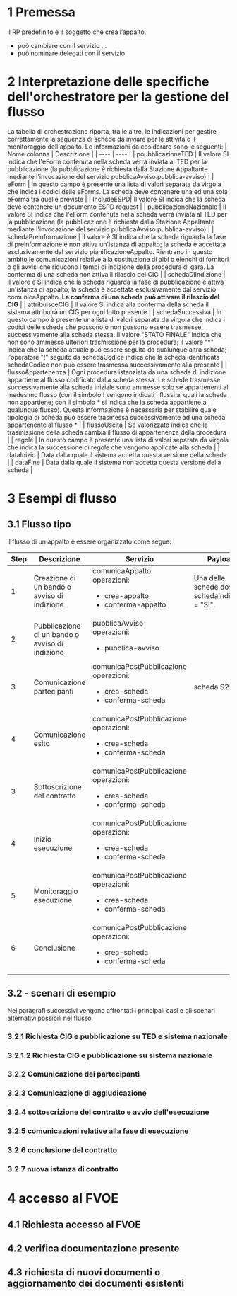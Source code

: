 # 1 Premessa

il RP predefinito è il soggetto che crea l’appalto.
- può cambiare con il servizio …
- può nominare delegati con il servizio

# 2 Interpretazione delle specifiche dell'orchestratore per la gestione del flusso 
La tabella di orchestrazione riporta, tra le altre, le indicazioni per gestire correttamente la sequenza di schede da inviare per le attività o il monitoraggio dell'appalto. Le informazioni da cosiderare sono le seguenti:
| Nome colonna | Descrizione |
| ---- | ---- |
| poubblicazioneTED | Il valore SI indica che l'eForm contenuta nella scheda verrà inviata al TED per la pubblicazione (la pubblicazione è richiesta dalla Stazione Appaltante mediante l'invocazione del servizio pubblicaAvviso.pubblica-avviso) |
| eForm | In questo campo è presente una lista di valori separata da virgola che indica i codici delle eForms. La scheda deve contenere una ed una sola eForma tra quelle previste |
| IncludeESPD| Il valore SI indica che la scheda deve contenere un documento ESPD request |
| pubblicazioneNazionale | Il valore SI indica che l'eForm contenuta nella scheda verrà inviata al TED per la pubblicazione (la pubblicazione è richiesta dalla Stazione Appaltante mediante l'invocazione del servizio pubblicaAvviso.pubblica-avviso) |
| schedaPreinformazione | Il valore è SI indica che la scheda riguarda la fase di preinformazione e non attiva un'istanza di appalto; la scheda è accettata esclusivamente dal servizio pianificazioneAppalto. Rientrano in questo ambito le comunicazioni relative alla costituzione di albi o elenchi di fornitori o gli avvisi che riducono i tempi di indizione della procedura di gara.  La conferma di una scheda non attiva il rilascio del CIG |
| schedaDiIndizione | Il valore è SI indica che la scheda riguarda la fase di pubblicazione e attiva un'istanza di appalto; la scheda è accettata esclusivamente dal servizio comunicaAppalto. **La conferma di una scheda può attivare il rilascio del CIG** |
| attribuisceCIG | Il valore SI indica alla conferma della scheda il sistema attribuirà un CIG per ogni lotto presente |
| schedaSuccessiva  | In questo campo è presente una lista di valori separata da virgola che indica i codici delle schede che possono o non possono essere trasmesse successivamente alla scheda stessa. Il valore "STATO FINALE" indica che non sono ammesse ulteriori trasmissione per la procedura; il valore "*" indica che la scheda attuale può essere seguita da qualunque altra scheda; l'operatore "!" seguito da schedaCodice indica che la scheda identificata schedaCodice non può essere trasmessa successivamente alla presente |
| flussoAppartenenza | Ogni procedura istanziata da una scheda di indizione appartiene al flusso codificato dalla scheda stessa. Le schede trasmesse successivamente alla scheda iniziale sono ammesse solo se appartenenti al medesimo flusso (con il simbolo ! vengono indicati i flussi ai quali la scheda non appartiene; con il simbolo * si indica che la scheda appartiene a qualunque flusso). Questa informazione è necessaria per stabilire quale tipologia di scheda può essere trasmessa successivamente ad una scheda appartenente al flusso * |
| flussoUscita | Se valorizzato indica che la trasmissione della scheda cambia il flusso di appartenenza della procedura |
| regole | In questo campo è presente una lista di valori separata da virgola che indica la successione di regole che vengono applicate alla scheda |
| dataInizio | Data dalla quale il sistema accetta questa versione della scheda |
| dataFine | Data dalla quale il sistema non accetta questa versione della scheda |

# 3 Esempi di flusso
## 3.1 Flusso tipo
il flusso di un appalto è essere organizzato come segue:

| Step | Descrizione | Servizio | Payload | Nota |
| ------------- | ------------- | ------------- | ------------- | ------------- |
| 1 | Creazione di un bando o avviso di indizione| comunicaAppalto <br>operazioni:<br> <ul><li>crea-appalto</li><li>conferma-appalto</li></ul> |  Una delle schede dove schedaIndizione = "SI".||
| 2 | Pubblicazione di un bando o avviso di indizione| pubblicaAvviso <br>operazioni:<br> <ul><li>pubblica-avviso</li></ul> |||
| 3 | Comunicazione partecipanti | comunicaPostPubblicazione <br>operazioni:<br> <ul><li>crea-scheda</li><li>conferma-scheda</li></ul> | scheda S2 | |
| 4 | Comunicazione esito | comunicaPostPubblicazione <br>operazioni:<br> <ul><li>crea-scheda</li><li>conferma-scheda</li></ul> | | |
| 3 | Sottoscrizione del contratto | comunicaPostPubblicazione <br>operazioni:<br> <ul><li>crea-scheda</li><li>conferma-scheda</li></ul> | | |
| 4 | Inizio esecuzione | comunicaPostPubblicazione <br>operazioni:<br> <ul><li>crea-scheda</li><li>conferma-scheda</li></ul> | | |
| 5 | Monitoraggio esecuzione | comunicaPostPubblicazione <br>operazioni:<br> <ul><li>crea-scheda</li><li>conferma-scheda</li></ul> | | |
| 6 | Conclusione | comunicaPostPubblicazione <br>operazioni:<br> <ul><li>crea-scheda</li><li>conferma-scheda</li></ul> | | |

## 3.2 - scenari di esempio
Nei paragrafi successivi vengono affrontati i principali casi e gli scenari alternativi possibili nel flusso 

### 3.2.1 Richiesta CIG e pubblicazione su TED e sistema nazionale

### 3.2.1.2 Richiesta CIG e pubblicazione su sistema nazionale

### 3.2.2 Comunicazione dei partecipanti

### 3.2.3 Comunicazione di aggiudicazione

### 3.2.4 sottoscrizione del contratto e avvio dell'esecuzione

### 3.2.5 comunicazioni relative alla fase di esecuzione

### 3.2.6 conclusione del contratto

### 3.2.7 nuova istanza di contratto



# 4 accesso al FVOE
## 4.1 Richiesta accesso al FVOE

## 4.2 verifica documentazione presente

## 4.3 richiesta di nuovi documenti o aggiornamento dei documenti esistenti

